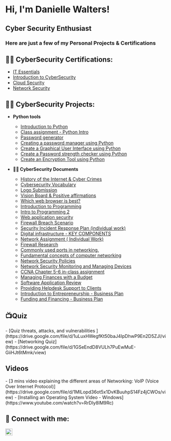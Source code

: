 <h1>Hi, I'm Danielle Walters!</h1>
<h2>Cyber Security Enthusiast</h2>
<h3>Here are just a few of my Personal Projects & Certifications</h3>

<h2>👨‍💻 CyberSecurity Certifications:</h2>

- [IT Essentials](https://drive.google.com/file/d/1PuEJpgUBffiL_ts15dGSvm82XIqHKWl3/view)
- [Introduction to CyberSecurity](https://drive.google.com/file/d/1jXFvT_BmhzP2cKUJxMZE0hvvmLEryKw9/view)
- [Cloud Security](https://drive.google.com/file/d/1la7a0_QSIuDnp9aw5IiK2MKyEI3rYuhQ/view)
- [Network Security](https://drive.google.com/file/d/1Rsa_kJrrI7LSJ61rl_vDmGpEO8qCpxE1/view)

<h2>👨‍💻 CyberSecurity Projects:</h2>

- <b>Python tools</b>
  - [Introduction to Python](https://drive.google.com/file/d/1bNogUXh4QnyyEggEQLbsuuyVF9zDn6k9/view)
  - [Class assignment -  Python Intro](https://drive.google.com/file/d/18AJc_jsdjQzkFNgJEGERDHicwzj7ZfrZ/view)
  - [Password generator](https://classroom.google.com/u/1/c/NDkyMzM2NjUzMjQ3/a/NTQxNzk4OTMwNzQ1/details)
  - [Creating a password manager using Python](https://drive.google.com/file/d/1D0g4jMEMu-Ew11ZJ1KkgMmW1516YReYl/view)
  - [Create a Graphical User Interface using Python](https://drive.google.com/file/d/1m_GRC5Y4NpdpZLESindZn2xNJYmVEYmt/view)
  - [Create a Password strength checker using Python](https://drive.google.com/file/d/1KRYVJC28TUUGTXP5vwbfA5_uue3tYTwP/view)
  - [Create an Encryption Tool using Python](https://drive.google.com/file/d/18J9H7Y9oI0X3ZcZSzUM7e4pt6w51qP76/view)
    

- <b>👨‍💻 CyberSecurity Documents</b>
  - [History of the Internet & Cyber Crimes ](https://drive.google.com/file/d/1daDvtOCV13VfCtaqEEwrcnGg5DvAhXvU/view)
  - [Cybersecurity Vocabulary](https://drive.google.com/file/d/1dAIbqI5t_AdekLsBgtQKPLnXO2d7nGIe/view)
  - [Logo Submission](https://drive.google.com/file/d/10mSEoIfYWQ_f3DZNXEV7F9OmhMZXdYVR/view)
  - [Vision Board & Positive affirmations](https://drive.google.com/file/d/1XxZasJsxEdt6aQlUdYzIt8ZcSGJ7Z15y/view)
  - [Which web browser is best?](https://drive.google.com/file/d/10U-xCzRkOG4N1nJJYolICXDdVLWvM1mQ/view)
  - [Introduction to Programming ](https://drive.google.com/file/d/12x8W5dSqzUsjR3WPzCtn6ieJTECnz5TU/view)
  - [Intro to Programming 2](https://drive.google.com/file/d/1YpnMOcmjq0TGj1xV8eskiSOKFUW3mamt/view)
  - [Web application security](https://drive.google.com/file/d/1P8osVlEqXkvfz2eR8iwczl1hymxc_SLv/view)
  - [Firewall Breach Scenario](https://drive.google.com/file/d/1Su_aNsm9JRZ9XlIZ9XxjOYC3gunFkIVu/view)
  - [Security Incident Response Plan (individual work)](https://drive.google.com/file/d/1OiDkcNIP4CrMt98O5rSjDSoN-cpP99Ur/view)
  - [Digital infrastructure - KEY COMPONENTS ](https://drive.google.com/file/d/1SOhFSRMBuLnXDC77RlKUBYSVrjbaKzoi/view)
  - [Network Assignment ( Individual Work)](https://classroom.google.com/u/1/c/NDkyMzM2NjUzMjQ3/a/NTUyODY0MjcyODM1/details)
  - [Firewall Research](https://drive.google.com/file/d/1cI4zofznRcP5BVLgWqai41P4Ldqf7JmO/view)
  - [Commonly used ports in networking.](https://drive.google.com/file/d/1ix3BFdAae42Af3c2xcCEc0Kawp2lYakl/view)
  - [Fundamental concepts of computer networking](https://drive.google.com/file/d/1U-6D2ILONblvYSEA3zt9_hZgC9L1fcBU/view)
  - [Network Security Policies](https://drive.google.com/file/d/1i46ruBZxtP4ZCqgzfHO8ACu9tC-D11iR/view)
  - [Network Security Monitoring and Managing Devices](https://drive.google.com/file/d/1SGuKgpyMKZQyHVstPHnJIWaW5OxgQZfb/view)
  - [CCNA Chapter 5-6 in-class assignment ](https://drive.google.com/file/d/1I8zc6bBWIMk7aMhBZkpKVfNf2XUUff-o/view)
  - [Managing Finances with a Budget](https://drive.google.com/file/d/1gK_-egkP9vNdIAnO-MHFC68AEIL0LpS0/view)
  - [Software Application Review ](https://drive.google.com/file/d/1HKKTIQ_Ksw0uB_6e9QPZzagtnjP5-lJK/view)
  - [Providing Helpdesk Support to Clients](https://drive.google.com/file/d/1bsMa4Jji3cMsqLBii5M47NDX8CrzmAdo/view)
  - [Introduction to Entrepreneurship - Business Plan](https://drive.google.com/file/d/1ogwmaUi8ELu6qxBz_105vFtEz0Gsggpu/view)
  - [Funding and Financing - Business Plan](https://drive.google.com/file/d/19SI61Q_O0OhZ_VooWI7IEf13ZQxGX87W/view)
    
      
<h2>📺Quiz</h2>
 - [Quiz threats, attacks, and vulnerabilities ](https://drive.google.com/file/d/1uLuxHWegfKt50baJ4IpDhwP9En2D5ZJl/view)
 - [Networking Quiz](https://drive.google.com/file/d/1GSeEndD8VULh7PuEwMuE-GiiHJt6tMmk/view)
 
<h2> Videos</h2>
- [3 mins video explaining the different areas of Networking: VoIP (Voice Over Internet Protocol)](https://drive.google.com/file/d/1MlLopd36ot5x1DvKBuuhpS14Fz4jCWOs/view)
- [Installing an Operating System Video - Windows](https://www.youtube.com/watch?v=RrDly8IM9Rc)


<h2> 🤳 Connect with me:</h2>

[<img align="left" alt="JoshMadakor | LinkedIn" width="22px" src="https://cdn.jsdelivr.net/npm/simple-icons@v3/icons/linkedin.svg" />][linkedin]


[linkedin]: https://www.linkedin.com/in/danielle-walters-867069210

<!--
**joshmadakor1/joshmadakor1** is a ✨ _special_ ✨ repository because its `README.md` (this file) appears on your GitHub profile.

Here are some ideas to get you started:
